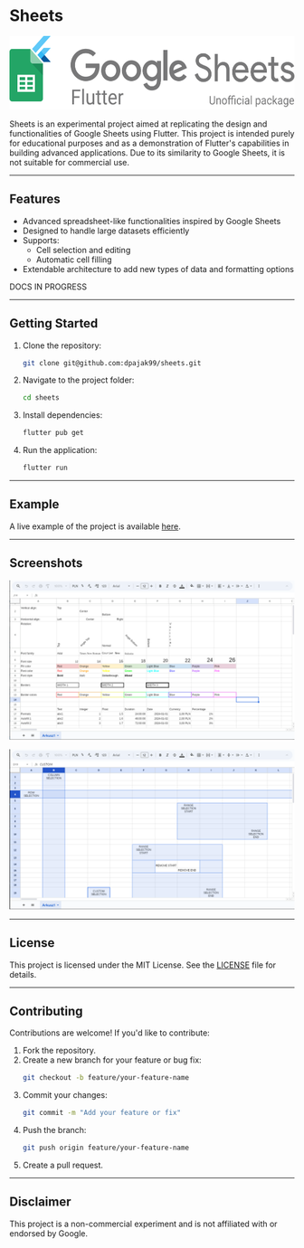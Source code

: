 # Sheets
<img src="./.github/assets/logo.svg" height="130px">

Sheets is an experimental project aimed at replicating the design and functionalities of Google Sheets using Flutter. This project is intended purely for educational purposes and as a demonstration of Flutter's capabilities in building advanced applications. Due to its similarity to Google Sheets, it is not suitable for commercial use.

---

## Features

- Advanced spreadsheet-like functionalities inspired by Google Sheets
- Designed to handle large datasets efficiently
- Supports:
    - Cell selection and editing
    - Automatic cell filling
- Extendable architecture to add new types of data and formatting options

DOCS IN PROGRESS

---

## Getting Started

1. Clone the repository:
   ```bash
   git clone git@github.com:dpajak99/sheets.git
   ```
2. Navigate to the project folder:
   ```bash
   cd sheets
   ```
3. Install dependencies:
   ```bash
   flutter pub get
   ```
4. Run the application:
   ```bash
   flutter run
   ```

---

## Example

A live example of the project is available [here](https://dpajak99.github.io/sheets).

---

## Screenshots

![Screenshot 1](./.github/assets/readme_image1.png)

![Screenshot 2](./.github/assets/readme_image2.png)

---

## License

This project is licensed under the MIT License. See the [LICENSE](LICENSE) file for details.

---

## Contributing

Contributions are welcome! If you'd like to contribute:

1. Fork the repository.
2. Create a new branch for your feature or bug fix:
   ```bash
   git checkout -b feature/your-feature-name
   ```
3. Commit your changes:
   ```bash
   git commit -m "Add your feature or fix"
   ```
4. Push the branch:
   ```bash
   git push origin feature/your-feature-name
   ```
5. Create a pull request.

---

## Disclaimer

This project is a non-commercial experiment and is not affiliated with or endorsed by Google.
